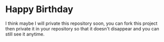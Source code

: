 # Happy Birthday
I think maybe I will private this repository soon, you can fork this project then private it in your repository so that it doesn't disappear and you can still see it anytime.
